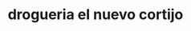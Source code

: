---
title: "drogueria el nuevo cortijo"
url: /bogota-d-c/drogueria-el-nuevo-cortijo/
shop: Drogerie
---
